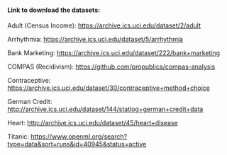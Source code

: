 #### Link to download the datasets:

Adult (Census Income): https://archive.ics.uci.edu/dataset/2/adult

Arrhythmia: https://archive.ics.uci.edu/dataset/5/arrhythmia

Bank Marketing: https://archive.ics.uci.edu/dataset/222/bank+marketing

COMPAS (Recidivism): https://github.com/propublica/compas-analysis

Contraceptive: https://archive.ics.uci.edu/dataset/30/contraceptive+method+choice

German Credit: http://archive.ics.uci.edu/dataset/144/statlog+german+credit+data

Heart: http://archive.ics.uci.edu/dataset/45/heart+disease

Titanic: https://www.openml.org/search?type=data&sort=runs&id=40945&status=active
